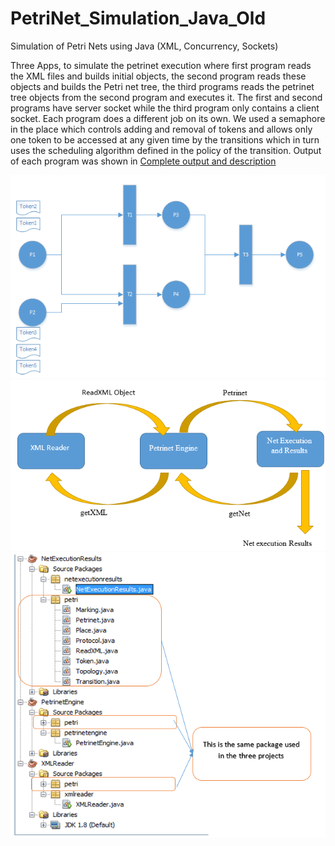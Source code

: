 # PetriNet_Simulation_Java_Old
Simulation of Petri Nets using Java (XML, Concurrency, Sockets)

Three Apps, to simulate the petrinet execution where first program reads the XML files and builds initial objects, the second program reads these objects and builds the Petri net tree, the third programs reads the petrinet tree objects from the second program and executes it.
The first and second programs have server socket while the third program only contains a client socket. Each program does a different job on its own.
We used a semaphore in the place which controls adding and removal of tokens and allows only one token to be accessed at any given time by the transitions which in turn uses the scheduling algorithm defined in the policy of the transition.
 Output of each program was shown in [Complete output and description](https://github.com/YasserAlmohammad/PetriNet_Simulation_Java_Old/blob/main/Output%20samples%20and%20description.pdf)

 ![image](/images/1.png)
![image](/images/2.png)
![image](/images/3.png)

